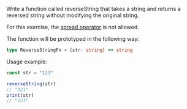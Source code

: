 Write a function called reverseString that takes a string and returns a reversed string without modifying the original string.

For this exercise, the [spread operator](https://developer.mozilla.org/en-US/docs/Web/JavaScript/Reference/Operators/Spread_syntax) is not allowed.

The function will be prototyped in the following way:

```typescript
type ReverseStringFn = (str: string) => string
```

Usage example:

```typescript
const str = "123"

reverseString(str)
// "321"
print(str)
// "123"
```

